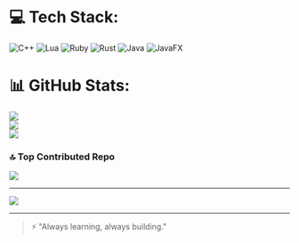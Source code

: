 
# 💻 Tech Stack:
![C++](https://img.shields.io/badge/c++-%2300599C.svg?style=for-the-badge&logo=c%2B%2B&logoColor=white) ![Lua](https://img.shields.io/badge/lua-%232C2D72.svg?style=for-the-badge&logo=lua&logoColor=white) ![Ruby](https://img.shields.io/badge/ruby-%23CC342D.svg?style=for-the-badge&logo=ruby&logoColor=white) ![Rust](https://img.shields.io/badge/rust-%23000000.svg?style=for-the-badge&logo=rust&logoColor=white) ![Java](https://img.shields.io/badge/java-%23ED8B00.svg?style=for-the-badge&logo=openjdk&logoColor=white) ![JavaFX](https://img.shields.io/badge/javafx-%23FF0000.svg?style=for-the-badge&logo=javafx&logoColor=white)
# 📊 GitHub Stats:
![](https://github-readme-stats.vercel.app/api?username=Atahmez&theme=dark&hide_border=false&include_all_commits=false&count_private=false)<br/>
![](https://nirzak-streak-stats.vercel.app/?user=Atahmez&theme=dark&hide_border=false)<br/>
![](https://github-readme-stats.vercel.app/api/top-langs/?username=Atahmez&theme=dark&hide_border=false&include_all_commits=false&count_private=false&layout=compact)

### 🔝 Top Contributed Repo
![](https://github-contributor-stats.vercel.app/api?username=Atahmez&limit=5&theme=dark&combine_all_yearly_contributions=true)

---
[![](https://visitcount.itsvg.in/api?id=Atahmez&icon=0&color=0)](https://visitcount.itsvg.in)

<!-- Proudly created with GPRM ( https://gprm.itsvg.in ) -->
---

> ⚡ "Always learning, always building."
